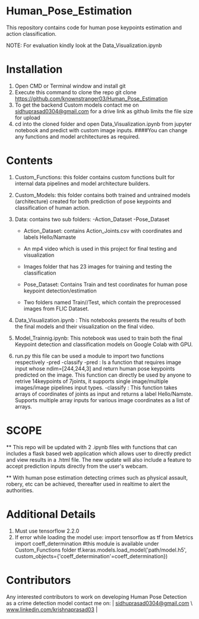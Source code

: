 # Human_Pose_Estimation
This repository contains code for human pose keypoints estimation and action classification.

NOTE: For evaluation kindly look at the Data_Visualization.ipynb

# Installation

1. Open CMD or Terminal window and install git
2. Execute this command to clone the repo git clone https://github.com/knownstranger03/Human_Pose_Estimation
3. To get the backend Custom models contact me on sidhuprasad0304@gmail.com for a drive link as github limits the file size        for upload
4. cd into the cloned folder and open Data_Visualization.ipynb from jupyter notebook and predict with custom image inputs.
####You can change any functions and model architectures as required.



# Contents
1. Custom_Functions: this folder contains custom functions built for internal data pipelines and model architecture builders.
2. Custom_Models: this folder contains both trained and untrained models (architecture) created for both prediction of pose keypoints and classification of human action.
3. Data: contains two sub folders: -Action_Dataset -Pose_Dataset
    - Action_Dataset: contains Action_Joints.csv with coordinates and labels Hello/Namaste
    - An mp4 video which is used in this project for final testing and visualization
    - Images folder that has 23 images for training and testing the classification
    
    - Pose_Dataset: Contains Train and test coordinates for human pose keypoint detection/estimation
    - Two folders named Train//Test, which contain the preprocessed images from FLIC Dataset.
    
4. Data_Visualization.ipynb : This notebooks presents the results of both the final models and their visualization on the final video.
5. Model_Trainnig.ipynb: This notebook was used to train both the final Keypoint detection and classification models on Google Colab with GPU.
6. run.py this file can be used a module to import two functions respectively -pred -classify
    -pred : Is a function that requires image input whose ndim=[244,244,3] and return human pose keypoints predicted on the           image. This function can directly be used by anyone to retrive 14keypoints of 7joints, it supports single image/multiple       images/image pipelines input types.
    -classify : This function takes arrays of coordinates of joints as input and returns a label Hello/Namste. Supports               multiple array inputs for various image coordinates as a list of arrays.
    
# SCOPE

** This repo will be updated with 2 .ipynb files with functions that can includes a flask based web application which allows user to directly predict and view results in a .html file. The new update will also include a feature to accept prediction inputs directly from the user's webcam.

** With human pose estimation detecting crimes such as physical assault, robery, etc can be achieved, thereafter used in realtime to alert the authorities.

# Additional Details
1. Must use tensorflow 2.2.0
2. If error while loading the model use:
import tensorflow as tf
from Metrics import coeff_determination #this module is available under Custom_Functions folder
tf.keras.models.load_model('path/model.h5', custom_objects={'coeff_determination'=coeff_determination})

# Contributors
Any interested contributors to work on developing Human Pose Detection as a crime detection model contact me on:
 | sidhuprasad0304@gmail.com \\ www.linkedin.com/krishnaprasad03 |
